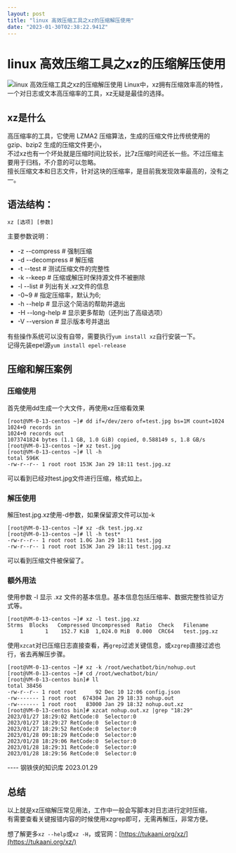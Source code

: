 ```yaml
---
layout: post
title: "linux 高效压缩工具之xz的压缩解压使用"
date: "2023-01-30T02:38:22.941Z"
---
```

linux 高效压缩工具之xz的压缩解压使用
======================

![linux 高效压缩工具之xz的压缩解压使用](https://img2023.cnblogs.com/blog/1819583/202301/1819583-20230129192707921-1908006246.png) Linux中，xz拥有压缩效率高的特性，一个对日志或文本高压缩率的工具，xz无疑是最佳的选择。

xz是什么
-----

高压缩率的工具，它使用 LZMA2 压缩算法，生成的压缩文件比传统使用的 gzip、bzip2 生成的压缩文件更小，  
不过xz也有一个坏处就是压缩时间比较长，比7z压缩时间还长一些。不过压缩主要用于归档，不介意的可以忽略。  
擅长压缩文本和日志文件，针对这块的压缩率，是目前我发现效率最高的，没有之一。

语法结构：
-----

    xz [选项] [参数]
    

主要参数说明：

*   \-z --compress # 强制压缩
*   \-d --decompress # 解压缩
*   \-t --test # 测试压缩文件的完整性
*   \-k --keep # 压缩或解压时保持源文件不被删除
*   \-l --list # 列出有关.xz文件的信息
*   \-0~9 # 指定压缩率，默认为6;
*   \-h --help # 显示这个简洁的帮助并退出
*   \-H --long-help # 显示更多帮助（还列出了高级选项）
*   \-V --version # 显示版本号并退出

有些操作系统可以没有自带，需要执行`yum install xz`自行安装一下。  
记得先装epel源`yum install epel-release`

压缩和解压案例
-------

### 压缩使用

首先使用dd生成一个大文件，再使用xz压缩看效果

    [root@VM-0-13-centos ~]# dd if=/dev/zero of=test.jpg bs=1M count=1024
    1024+0 records in
    1024+0 records out
    1073741824 bytes (1.1 GB, 1.0 GiB) copied, 0.588149 s, 1.8 GB/s
    [root@VM-0-13-centos ~]# xz test.jpg
    [root@VM-0-13-centos ~]# ll -h
    total 596K
    -rw-r--r-- 1 root root 153K Jan 29 18:11 test.jpg.xz
    

可以看到已经对test.jpg文件进行压缩，格式如上。

### 解压使用

解压test.jpg.xz使用-d参数，如果保留源文件可以加-k

    [root@VM-0-13-centos ~]# xz -dk test.jpg.xz 
    [root@VM-0-13-centos ~]# ll -h test*
    -rw-r--r-- 1 root root 1.0G Jan 29 18:11 test.jpg
    -rw-r--r-- 1 root root 153K Jan 29 18:11 test.jpg.xz
    

可以看到压缩文件被保留了。

### 额外用法

使用参数 -l 显示 .xz 文件的基本信息。基本信息包括压缩率、数据完整性验证方式等。

    [root@VM-0-13-centos ~]# xz -l test.jpg.xz 
    Strms  Blocks   Compressed Uncompressed  Ratio  Check   Filename
        1       1    152.7 KiB  1,024.0 MiB  0.000  CRC64   test.jpg.xz
    

使用`xzcat`对已压缩日志直接查看，再`grep`过滤关键信息，或`xzgrep`直接过滤也行，省去再解压步骤。

    [root@VM-0-13-centos ~]# xz -k /root/wechatbot/bin/nohup.out
    [root@VM-0-13-centos ~]# cd /root/wechatbot/bin/
    [root@VM-0-13-centos bin]# ll
    total 38456
    -rw-r--r-- 1 root root      92 Dec 10 12:06 config.json
    -rw------- 1 root root  674304 Jan 29 18:33 nohup.out
    -rw------- 1 root root   83000 Jan 29 18:32 nohup.out.xz
    [root@VM-0-13-centos bin]# xzcat nohup.out.xz |grep "18:29"
    2023/01/27 18:29:02 RetCode:0  Selector:0
    2023/01/27 18:29:27 RetCode:0  Selector:0
    2023/01/27 18:29:52 RetCode:0  Selector:0
    2023/01/28 09:18:29 RetCode:0  Selector:0
    2023/01/28 18:29:06 RetCode:0  Selector:0
    2023/01/28 18:29:31 RetCode:0  Selector:0
    2023/01/28 18:29:56 RetCode:0  Selector:0
    

\---- 钢铁侠的知识库 2023.01.29

总结
--

以上就是xz压缩解压常见用法，工作中一般会写脚本对日志进行定时压缩，  
有需要查看关键报错内容的时候使用xzgrep即可，无需再解压，非常方便。

想了解更多`xz --help`或`xz -H`，或官网：[https://tukaani.org/xz/](https://tukaani.org/xz/)